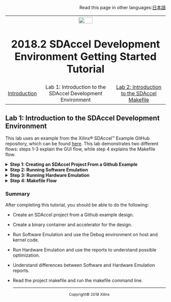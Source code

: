 <p align="right">
	Read this page in other languages:<a href="../../Japanese-master/getting-started-tutorial/lab-1-introduction-to-the-sadccel-developmentenvironment.md">日本語</a>
</p>
<table style="width:100%">
  <tr>
    <th width="100%" colspan="6"><img src="https://www.xilinx.com/content/dam/xilinx/imgs/press/media-kits/corporate/xilinx-logo.png" width="30%"/><h1>2018.2 SDAccel Development Environment Getting Started Tutorial</h2>
</th>
  </tr>
  <tr>
    <td align="center"><a href="README.md">Introduction</td>
    <td align="center">Lab 1: Introduction to the SDAccel Development Environment</td>
    <td align="center"><a href="lab-2-introduction-to-the-sdaccel-makefile.md">Lab 2: Introduction to the SDAccel Makefile</a></td>
  </tr>
</table>

## Lab 1: Introduction to the SDAccel Development Environment  

This lab uses an example from the Xilinx® SDAccel™ Example GitHub repository, which can be found [here](https://github.com/Xilinx/SDAccel_Examples). This lab demonstrates two different flows: steps 1-3 explain the GUI flow, while step 4 explains the Makefile flow.

<details>
<summary><strong>Step 1: Creating an SDAccel Project From a Github Example</strong></summary>

  1. Use the `sdx` command to launch SDx&trade; in a Terminal window in Linux.
     The Workspace Launcher dialog box appears.  

     ![](./images/dew1517374817420.png)  

  2. Select a location for your workspace; this is where the project will reside.  

  3. Click **OK**.   
     The SDx Welcome Window opens. Note that the Welcome Window opens when you use the tool for the first time, or by selecting **Help > Welcome**.

     ![](./images/welcome_window.png)  

  4. In the SDx Welcome window, click **Create SDx Project**.  
     The Create a New SDx Project dialog box opens.  

     ![](./images/application_project.png)

  5. Select **Application** and click **Next**.
     The New SDx Project dialog box opens.

     ![](./images/project_name.PNG)  

  6. Specify the name and location for your project. For this project, type `vadd` into the Project Name field and select **Use default location**.
     The Hardware Platform dialog box opens.  

     ![](./images/hardware_platform_dialog.PNG)

  7. Select the `xilinx_kcu1500_dynamic_5_0` platform and click **Next**.  
     The selection of the hardware platform defines the project as an SDAccel project or an SDSoC project. In this case you have selected an SDAccel acceleration platform, so the project will be an SDAccel project.

     The System Configuration window opens. This window is where you define what type of system and runtime to use.  

     ![](./images/gba1517357172448.png)  

  8. For this lab, use the system configuration defaults, which are set to Linux and OpenCL.   

  9. Click **Next**.  
     The Templates window opens, showing a list of possible templates that you can use to get started in building an SDAccel project. Unless you have already downloaded other SDx examples, you should only see Empty Application and Vector Addition. In this lab, you will be using the Vector Addition from the Github repository. To do this you need to download the examples.  

     ![](./images/faq1517357172427.png)  

  10. Click **SDx Examples**.  
      The SDx Examples window shows that you can download both the SDAccel Examples and SDSoC Examples.  

      ![](./images/20182_examples1.png)  

  11. Click the **Download** button for the SDAccel Examples and the system will begin to clone the Github repository to the location designated in the Details.  
      >**:pushpin: NOTE:**  The download can take a while depending on connectivity speeds. The Progress Information dialog will be present until the cloning of the repository is complete.  

      When the download completes, you will see the SDAccel Examples tree table populated and expanded.  

      ![](./images/20182_examples2.png)  

  12. Click **OK** to close the window and go back to the Templates window.  
      The Templates window is now populated with the SDAccel Github examples.  

      ![](./images/gmr1517357172462.png)  

  13. Using the Find window, type Vector, and locate the Vector Addition from the Miscellaneous Examples.   

  14. Click **Finish**.  
      The Vector Addition project is created and opened in the SDAccel environment, given the name that you specified for the project. The environment should appear similar to the following figure.

      [](./images/vector_add_project.png)

      The SDAccel Environment includes the Eclipse-based SDx IDE which you have been working in. As shown in the figure, the default perspective has an arrangement of the Project Explorer view, Project Editor window, and the Outline view across the top, and the Assistant view, the Console view, and Target Connections view across the bottom. Refer to the SDAccel Environment User Guide ([UG1023](https://www.xilinx.com/cgi-bin/docs/rdoc?v=2018.2;d=ug1023-sdaccel-environment-user-guide.pdf)) for more information on the features of the SDx IDE.

  </details>

<details>
<summary><strong>Step 2: Running Software Emulation</strong></summary>

This step shows you how to run software emulation for a design, by setting Run Configuration settings, opening reports, and showing how to launch Debug. You can find details about reports and Debug in the SDAccel Environment User Guide   ([UG1023](https://www.xilinx.com/cgi-bin/docs/rdoc?v=2018.2;d=ug1023-sdaccel-environment-user-guide.pdf)).  

  1. To run CPU Emulation, go to Application Project Settings and ensure that Active build configuration is set to Emulation-SW.  

     ![](./images/project_settings.png)  

  2. From the Github example, an accelerator already exists for the design. To add a hardware function to a design that does not have one, start by clicking on the Add Hardware Function button: ![](./images/qpg1517374817485.png). This analyzes the C/C++ code and determines functions that can be used for acceleration.  

  3. Click the Run button: ![](./images/lvl1517357172451.png) to run software emulation. This builds the project before running the emulation.  

     >**:pushpin: NOTE:**  The build and emulation process can take a few minutes or longer to complete. In the mean time, open the Run Configurations dialog box to see how you can add specific command line options to customize your build.  

  4. Go to the Run menu and select **Run Configurations**.  

  5. Under the Arguments tab, the Program arguments field allows you to add XOCC command line flags and switches. Refer to the SDx Command and Utility Reference Guide ([UG1279](https://www.xilinx.com/cgi-bin/docs/rdoc?v=2018.2;d=ug1279-sdx-command-utility-reference-guide.pdf)) for a description of command options. In this tutorial, no command line arguments are needed for the design to function.  

  6. In the Profile tab, there is a drop-down menu for Generate timeline trace report. You can click on the options to see what types of reports are generated. There is also a box for Enable Profiling in this tab. Close the window without changing anything.  
     >**:pushpin: NOTE:**  If you make changes to the Run Configurations dialog box, re-run the current emulation step in order to see the changes. You can do this by clicking the **Run** button.  

  7. The Console window should now show TEST PASSED.   

  8. After the emulation run is complete, you can review the Profile Summary and Application Timeline reports for details on further optimizations. In the Assistant window, double-click Profile Summary as shown in the figure.

     ![](./images/assistant_reports.PNG)

     Here, you can view operations, execution time, bandwidth, and other useful data that you can use to optimize the design. Note that your summary numbers may vary from the following figure.  

     ![](./images/qrs1517357172440.png)  

  9. To view the Application Timeline report, in the Assistant window, double-click Application Timeline. This shows a breakdown of the host code and the kernel code, and execution time for each. To zoom into a specific area, click and drag the mouse to the right.

     ![](./images/cwn1517357172498.png)  

  10. The Profile Summary and Application Timeline present data on how the host code and kernel communicate and process kernel information. Using the Debug feature can help you to step through host-kernel processing to pinpoint issues. In the Project Explorer window double-click **host.cpp** (located in the `Explorer > src` directory) to open the file in the editor.  

  11. To run in Debug, you need to set a breakpoint. Setting breakpoints at key points in the execution helps identify problems. To pause the host code right before kernel debug begins, right-click on line 70 in the blue area (see figure below) on the `outBufVec.push_back(buffer_C)` and select Toggle Breakpoint.  

      ![](./images/lpy1517374817498.png)  

  12. To run Debug, click the Debug icon: ![](./images/cwo1517357172495.png). A dialog box opens up asking you to switch to that perspective. Click Yes.  

  13. Using Eclipse debugging, you can examine the host and kernel code in more detail. All the controls for step-by-step debugging are in the Run menu or on the main toolbar menu.

      ![](./images/20182_debug.png)  

  14. By default, the debugger inserts an automatic breakpoint at the first line of `main`. On the Debugger tab of the Runs Configuration dialog, there is an option to stop on the `main` function which is enabled by default as shown in the figure. This is helpful in case of a problematic function in need of more thorough debugging. Press F8 to resume to the next breakpoint or from the Run menu select Resume.  

      ![](./images/debug_configuration.PNG)  

  15. After resuming debugging, SDx launches another gdb instance for the kernel code, and it also has a breakpoint at the beginning of the function. This allows for detailed analysis of the kernel and how the data looks being read into the function, and written out to memory. Once the kernel execution is done in gdb, that instance is terminated and you return to the main debugging thread. Press F8 to continue.  
      >**:pushpin: NOTE:**  The console view still shows the kernel debug outputs. Click the icon ![](./images/gqm1517357172417.png) to go back to the vadd.exe console and see the output from the host code.  

  16. Close the Debug Perspective by going to the upper-right of the window where it shows the Debug ![](./images/cwo1517357172495.png) button, right-click, and select **Close**, or use the SDx button ![](./images/sdx_perspective_icon.PNG) to switch to the standard SDx perspective.

  17. Once back into the main SDx Perspective, close all tabs in the center Project Editor window except the Application Project Settings window.

</details>

<details>
<summary><strong>Step 3: Running Hardware Emulation</strong></summary>

This step covers running Hardware Emulation feature, as well as looking at the basics of profiling and reports.  

  1. To run Hardware Emulation, go to SDx Application Settings and make sure that Active build configuration is set to Emulation-HW, then click Run. This takes some time to complete.  
     >**:pushpin: NOTE:**  The main difference between Emulation-SW and Emulation-HW is that emulating hardware builds a design that is closer to what is seen on the platform, synthesizing RTL for the kernel code. This means data related to bandwidth, throughput, and execution time are more accurate. This causes the design to take longer to compile.  

  2. In the Assistant tab, open System Estimate under the Emulation-HW configuration.
     This text report provides information related to kernel information, timing about the design, clock cycles, and area used in the device.

     ![](./images/dzr1517357172472.png)  

  3. In the Reports tab, open Profile Summary. This summary report provides detailed information related to kernel operation, data transfers, and OpenCL™ API calls, as well as profiling information related to the resource usage, and data transfer to/from the kernel/host.
     >**:pushpin: NOTE:**  The simulation models used in HW Emulation are approximate. Profile numbers shown are just an estimate and might vary from results obtained in real hardware.  

     ![](./images/profile_summary_report.png)

  4. Next to the console tab, there is a tab labeled Guidance. This is where unmet checks provide some information on how to optimize the kernel.

     ![](./images/guidance_view.PNG)  

     >**:pushpin: NOTE:**  To see other performance optimization techniques and methodologies, refer to the  SDAccel Profiling and Optimization Guide ([UG1207](https://www.xilinx.com/cgi-bin/docs/rdoc?v=2018.2;d=ug1207-sdaccel-optimization-guide.pdf)).  

  5. Open the Application Timeline report.  
     This report shows the estimated time it takes for the host and kernel to complete the task and provides finer grained information on where bottlenecks can be. In this example, it is iterated twice and this timeline shows the kernel is run twice. Adding a marker, zooming, and expanding signals can help in identifying bottlenecks.  

     ![](./images/pwe1517357172419.png)  

  6. Open the HLS Report by expanding the Emulation-HW tab and then expanding the relevant kernel tab.
     This report provides detailed information provided by Vivado® HLS on the kernel transformation and synthesis. The tabs at the bottom provide more information on where most of the time is spent in the kernel and other performance related data. Some performance data might include latency and clock period.  

     ![](./images/ivm1517374817463.png)  
</details>

<details>
<summary><strong>Step 4: Makefile Flow</strong></summary>

This step explains the basics of the Makefile flow and how SDx™ uses it. The  
advantages of using this flow include:  

  * Easy automation into any system  
  * Faster turnaround time on small design changes  

To run the makefile flow, do the following:  

  1. In the Project Explorer, navigate to the Emulation-SW directory and look for the makefile file. Double-click the file to open it in the editor.  
     The SDx IDE creates this makefile and uses it for building and running emulations. Alternatively, you can navigate to the Emulation-HW directory and look for the makefile file.  

  2. Notice that there is a unique makefile for each build. In the opened makefile in the editor window, look at line 21. Note that it specifies a target if either `hw_emu` or `sw_emu`.   

     >**:information_source: TIP:**: You can also use the makefile produced by the SDx IDE to build the project outside of the GUI.   

  3. Open up a new terminal session and navigate to the workspace.

  4. Navigate to the Emulation-SW directory and type: `make incremental`. The process produces a typical SDx log output.  

     >**:pushpin: NOTE:** If no changes are made to the host or kernel code, this will do nothing because the compilation is already completed. It will output a warning like: make: Nothing to be done for `incremental'.  

[Lab 2: Introduction to the SDAccel Makefile](./lab-2-introduction-to-the-sdaccel-makefile.md) goes into more detail on how to use the makefile and command line flow.  
</details>

### Summary


After completing this tutorial, you should be able to do the following:  

* Create an SDAccel project from a Github example design.
* Create a binary container and accelerator for the design.  
* Run Software Emulation and use the Debug environment on host and kernel code.  
* Run Hardware Emulation and use the reports to understand possible optimization.  
* Understand differences between Software and Hardware Emulation reports.  
* Read the project makefile and run the makefile command line.  


  <hr/>
  <p align="center"><sup>Copyright&copy; 2018 Xilinx</sup></p>
